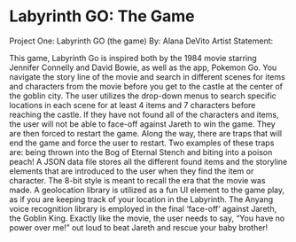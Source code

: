 # Labyrinth GO: The Game

Project One: Labyrinth GO (the game)
By: Alana DeVito
Artist Statement:

This game, Labyrinth Go is inspired both by the 1984 movie starring Jennifer Connelly and David Bowie, as well as the app, Pokemon Go. You navigate the story line of the movie and search in different scenes for items and characters from the movie before you get to the castle at the center of the goblin city. The user utilizes the drop-down menus to search specific locations in each scene for at least 4 items and 7 characters before reaching the castle. If they have not found all of the characters and items, the user will not be able to face-off against Jareth to win the game. They are then forced to restart the game. Along the way, there are traps that will end the game and force the user to restart. Two examples of these traps are: being thrown into the Bog of Eternal Stench and biting into a poison peach!
A JSON data file stores all the different found items and the storyline elements that are introduced to the user when they find the item or character. The 8-bit style is meant to recall the era that the movie was made. A geolocation library is utilized as a fun UI element to the game play, as if you are keeping track of your location in the Labyrinth. The Anyang voice recognition library is employed in the final ‘face-off’ against Jareth, the Goblin King. Exactly like the movie, the user needs to say, “You have no power over me!” out loud to beat Jareth and rescue your baby brother!
